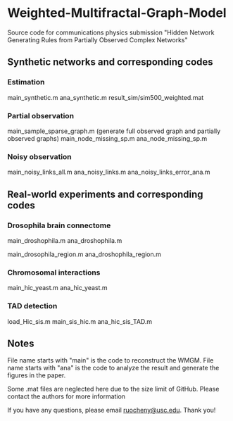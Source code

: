 # Weighted-Multifractal-Graph-Model

Source code for communications physics submission "Hidden Network Generating Rules from Partially Observed Complex Networks"


## Synthetic networks and corresponding codes

### Estimation
main_synthetic.m
ana_synthetic.m
result_sim/sim500_weighted.mat

### Partial observation
main_sample_sparse_graph.m (generate full observed graph and partially observed graphs)
main_node_missing_sp.m
ana_node_missing_sp.m

### Noisy observation
main_noisy_links_all.m
ana_noisy_links.m
ana_noisy_links_error_ana.m

## Real-world experiments and corresponding codes

### Drosophila brain connectome
main_droshophila.m
ana_droshophila.m

main_drosophila_region.m
ana_droshophila_region.m

### Chromosomal interactions
main_hic_yeast.m
ana_hic_yeast.m

### TAD detection
load_Hic_sis.m
main_sis_hic.m
ana_hic_sis_TAD.m

## Notes

File name starts with "main" is the code to reconstruct the WMGM.
File name starts with "ana" is the code to analyze the result and generate the figures in the paper.

Some .mat files are neglected here due to the size limit of GitHub. Please contact the authors for more information

If you have any questions, please email ruocheny@usc.edu. Thank you!
